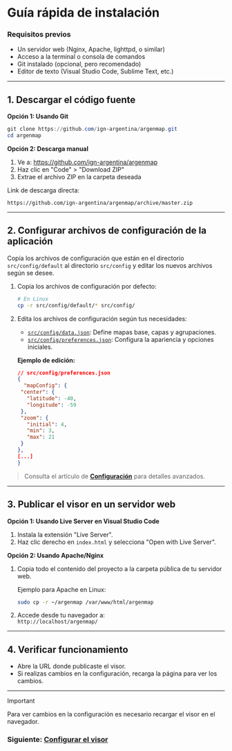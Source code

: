 # Guía rápida de instalación

### Requisitos previos

- Un servidor web (Nginx, Apache, lighttpd, o similar)
- Acceso a la terminal o consola de comandos
- Git instalado (opcional, pero recomendado)
- Editor de texto (Visual Studio Code, Sublime Text, etc.)

---

## 1. Descargar el código fuente

**Opción 1: Usando Git**

```powershell
git clone https://github.com/ign-argentina/argenmap.git
cd argenmap
```

**Opción 2: Descarga manual**

1. Ve a: https://github.com/ign-argentina/argenmap
2. Haz clic en "Code" > "Download ZIP"
3. Extrae el archivo ZIP en la carpeta deseada

Link de descarga directa:

```plaintext
https://github.com/ign-argentina/argenmap/archive/master.zip
```

---

## 2. Configurar archivos de configuración de la aplicación

Copia los archivos de configuración que están en el directorio `src/config/default` al directorio `src/config` y editar los nuevos archivos según se desee.

1. Copia los archivos de configuración por defecto:

   ```bash
   # En Linux
   cp -r src/config/default/* src/config/
   ```

2. Edita los archivos de configuración según tus necesidades:

   - [`src/config/data.json`](../config/data.json): Define mapas base, capas y agrupaciones.
   - [`src/config/preferences.json`](../config/preferences.json): Configura la apariencia y opciones iniciales.

   **Ejemplo de edición:**

   ```json
   // src/config/preferences.json
   {
     "mapConfig": {
    "center": {
      "latitude": -40,
      "longitude": -59
    },
    "zoom": {
      "initial": 4,
      "min": 3,
      "max": 21
    }
   },
   [...]
   }
   ```

> Consulta el artículo de **[Configuración](configuration.md)** para detalles avanzados.

---

## 3. Publicar el visor en un servidor web

**Opción 1: Usando Live Server en Visual Studio Code**

1. Instala la extensión "Live Server".
2. Haz clic derecho en `index.html` y selecciona "Open with Live Server".

**Opción 2: Usando Apache/Nginx**

1. Copia todo el contenido del proyecto a la carpeta pública de tu servidor web.

   Ejemplo para Apache en Linux:

   ```sh
   sudo cp -r ~/argenmap /var/www/html/argenmap
   ```

2. Accede desde tu navegador a:  
   `http://localhost/argenmap/`

---

## 4. Verificar funcionamiento

- Abre la URL donde publicaste el visor.
- Si realizas cambios en la configuración, recarga la página para ver los cambios.

---

> [!IMPORTANT]
> Para ver cambios en la configuración es necesario recargar el visor en el navegador.

### Siguiente: [Configurar el visor](configuration.md)
